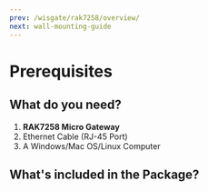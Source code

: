 ```yaml
---
prev: /wisgate/rak7258/overview/
next: wall-mounting-guide
---
```


# Prerequisites

<rk-img
  src="/assets/images/wisgate/rak7258/quickstart/2.quickstart/rak7258-overview2.jpg"
  width="75%"
  figure-number="1"
  caption="RAK7258 Micro Gateway Internal Board"
/>

## What do you need?

1. **RAK7258 Micro Gateway**
2. Ethernet Cable (RJ-45 Port)
3. A Windows/Mac OS/Linux Computer


## What's included in the Package?

<rk-img
  src="/assets/images/wisgate/rak7258/quickstart/2.quickstart/package_contents.jpg"
  width="100%"
  figure-number="2"
  caption="RAK7258 Package Contents"
/>
